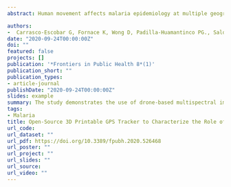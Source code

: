 ```yaml
---
abstract: Human movement affects malaria epidemiology at multiple geographical levels; however, few studies measure the role of human movement in the Amazon Region due to the challenging conditions and cost of movement tracking technologies. We developed an open-source low-cost 3D printable GPS-tracker and used this technology in a cohort study to characterize the role of human population movement in malaria epidemiology in a rural riverine village in the Peruvian Amazon. In this pilot study of 20 participants (mean age = 40 years old), 45,980 GPS coordinates were recorded over 1 month. Characteristic movement patterns were observed relative to the infection status and occupation of the participants. Applying two analytical animal movement ecology methods, utilization distributions (UDs) and integrated step selection functions (iSSF), we showed contrasting environmental selection and space use patterns according to infection status. These data suggested an important role of human movement in the epidemiology of malaria in the Peruvian Amazon due to high connectivity between villages of the same riverine network, suggesting limitations of current community-based control strategies. We additionally demonstrate the utility of this low-cost technology with movement ecology analysis to characterize human movement in resource-poor environments.

authors:
-  Carrasco-Escobar G, Fornace K, Wong D, Padilla-Huamantinco PG., Saldaña-Lopez Jose A., Castillo-Meza Ober E., Caballero-Andrade Armando E., Manrique E, Ruiz-Cabrejos Jorge, et al.
date: "2020-09-24T00:00:00Z"
doi: ""
featured: false
projects: []
publication: '*Frontiers in Public Health 8*(1)'
publication_short: ""
publication_types:
- article-journal
publishDate: "2020-09-24T00:00:00Z"
slides: example
summary: The study demonstrates the use of drone-based multispectral imaging to identify malaria vector larval habitats with high accuracy. This innovative approach supports targeted interventions, improving resource allocation for malaria control efforts.
tags:
- Malaria
title: Open-Source 3D Printable GPS Tracker to Characterize the Role of Human Population Movement on Malaria Epidemiology in River Networks A Proof-of-Concept Study in the Peruvian Amazon
url_code: 
url_dataset: ""
url_pdf: https://doi.org/10.3389/fpubh.2020.526468
url_poster: ""
url_project: ""
url_slides: ""
url_source: 
url_video: ""
---
```


